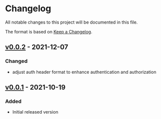 <!--
This changelog should always be read on `master` branch. Its contents on other branches
does not necessarily reflect the changes.
-->

# Changelog

All notable changes to this project will be documented in this file.

The format is based on [Keep a Changelog](https://keepachangelog.com/en/1.0.0/).


## [v0.0.2] - 2021-12-07

### Changed
- adjust auth header format to enhance authentication and authorization


## [v0.0.1] - 2021-10-19

### Added
- Initial released version

[v0.0.2]: https://github.com/bfenetworks/conf-agent/compare/v0.0.1...v0.0.2
[v0.0.1]: https://github.com/bfenetworks/conf-agent/releases/tag/v0.0.1
